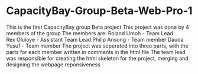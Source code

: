 # CapacityBay-Group-Beta-Web-Pro-1
This is the first CapacityBay group Beta project
This project was done by 4 members of the group
The members are:
Roland Umoh - Team Lead  
Rex Oluloye - Assistant Team Lead
Philip Ansong - Team member
Dauda Yusuf - Team member
The project was seperated into three parts, with the parts for each member written in comments in the html file
The team lead was responsible for creating the html skeleton for the project, merging and designing the webpage reponsiveness
